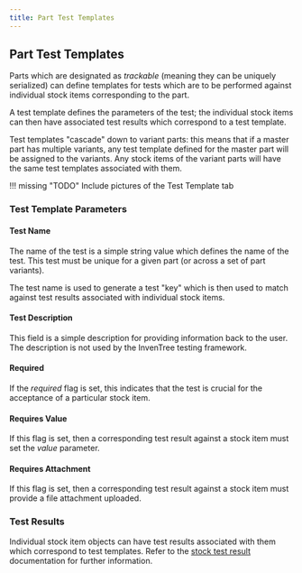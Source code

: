 ```yaml
---
title: Part Test Templates
---
```


## Part Test Templates

Parts which are designated as *trackable* (meaning they can be uniquely serialized) can define templates for tests which are to be performed against individual stock items corresponding to the part.

A test template defines the parameters of the test; the individual stock items can then have associated test results which correspond to a test template.

Test templates "cascade" down to variant parts: this means that if a master part has multiple variants, any test template defined for the master part will be assigned to the variants. Any stock items of the variant parts will have the same test templates associated with them.

!!! missing "TODO"
	Include pictures of the Test Template tab

### Test Template Parameters

#### Test Name

The name of the test is a simple string value which defines the name of the test. This test must be unique for a given part (or across a set of part variants). 

The test name is used to generate a test "key" which is then used to match against test results associated with individual stock items.

#### Test Description

This field is a simple description for providing information back to the user. The description is not used by the InvenTree testing framework.

#### Required

If the *required* flag is set, this indicates that the test is crucial for the acceptance of a particular stock item.

#### Requires Value

If this flag is set, then a corresponding test result against a stock item must set the *value* parameter.

#### Requires Attachment

If this flag is set, then a corresponding test result against a stock item must provide a file attachment uploaded.

### Test Results

Individual stock item objects can have test results associated with them which correspond to test templates. Refer to the [stock test result](/stock/test) documentation for further information.